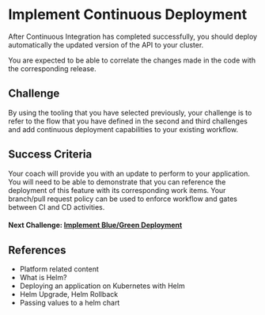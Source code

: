 # Implement Continuous Deployment

After Continuous Integration has completed successfully, you should deploy automatically the updated version of the API to your cluster.

You are expected to be able to correlate the changes made in the code with the corresponding release.

## Challenge

By using the tooling that you have selected previously, your challenge is to refer to the flow that you have defined in the second and third challenges and add continuous deployment capabilities to your existing workflow.

## Success Criteria

Your coach will provide you with an update to perform to your application. You will need to be able to demonstrate that you can reference the deployment of this feature with its corresponding work items. Your branch/pull request policy can be used to enforce workflow and gates between CI and CD activities.

#### Next Challenge: [Implement Blue/Green Deployment](./05-implement-blue-green.md)

## References

- Platform related content
- What is Helm?
- Deploying an application on Kubernetes with Helm
- Helm Upgrade, Helm Rollback
- Passing values to a helm chart
